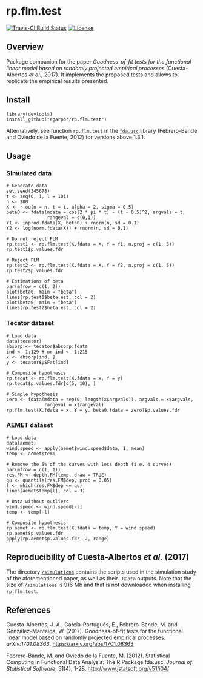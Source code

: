 rp.flm.test
===========

[![Travis-CI Build Status](https://travis-ci.org/egarpor/rp.flm.test.svg?branch=master)](https://travis-ci.org/egarpor/rp.flm.test)
[![License](https://img.shields.io/badge/license-MIT%20License-brightgreen.svg)](https://opensource.org/licenses/MIT)

## Overview

Package companion for the paper *Goodness-of-fit tests for the functional linear model based on randomly projected empirical processes* (Cuesta-Albertos *et al.*, 2017). It implements the proposed tests and allows to replicate the empirical results presented.

## Install

```
library(devtools)
install_github("egarpor/rp.flm.test")
```

Alternatively, see function `rp.flm.test` in the [`fda.usc`](http://cran.r-project.org/web/packages/fda.usc/) library (Febrero-Bande and Oviedo de la Fuente, 2012) for versions above 1.3.1.

## Usage

### Simulated data
```
# Generate data
set.seed(345678)
t <- seq(0, 1, l = 101)
n <- 100
X <- r.ou(n = n, t = t, alpha = 2, sigma = 0.5)
beta0 <- fdata(mdata = cos(2 * pi * t) - (t - 0.5)^2, argvals = t,
               rangeval = c(0,1))
Y1 <- inprod.fdata(X, beta0) + rnorm(n, sd = 0.1)
Y2 <- log(norm.fdata(X)) + rnorm(n, sd = 0.1)

# Do not reject FLM
rp.test1 <- rp.flm.test(X.fdata = X, Y = Y1, n.proj = c(1, 5))
rp.test1$p.values.fdr

# Reject FLM
rp.test2 <- rp.flm.test(X.fdata = X, Y = Y2, n.proj = c(1, 5))
rp.test2$p.values.fdr

# Estimations of beta
par(mfrow = c(1, 2))
plot(beta0, main = "beta")
lines(rp.test1$beta.est, col = 2)
plot(beta0, main = "beta")
lines(rp.test2$beta.est, col = 2)
```

### Tecator dataset
```
# Load data
data(tecator)
absorp <- tecator$absorp.fdata
ind <- 1:129 # or ind <- 1:215
x <- absorp[ind, ]
y <- tecator$y$Fat[ind]

# Composite hypothesis
rp.tecat <- rp.flm.test(X.fdata = x, Y = y)
rp.tecat$p.values.fdr[c(5, 10), ]

# Simple hypothesis
zero <- fdata(mdata = rep(0, length(x$argvals)), argvals = x$argvals,
              rangeval = x$rangeval)
rp.flm.test(X.fdata = x, Y = y, beta0.fdata = zero)$p.values.fdr
```

### AEMET dataset
```
# Load data
data(aemet)
wind.speed <- apply(aemet$wind.speed$data, 1, mean)
temp <- aemet$temp

# Remove the 5% of the curves with less depth (i.e. 4 curves)
par(mfrow = c(1, 1))
res.FM <- depth.FM(temp, draw = TRUE)
qu <- quantile(res.FM$dep, prob = 0.05)
l <- which(res.FM$dep <= qu)
lines(aemet$temp[l], col = 3)

# Data without outliers
wind.speed <- wind.speed[-l]
temp <- temp[-l]

# Composite hypothesis
rp.aemet <- rp.flm.test(X.fdata = temp, Y = wind.speed)
rp.aemet$p.values.fdr
apply(rp.aemet$p.values.fdr, 2, range)
```

## Reproducibility of Cuesta-Albertos *et al.* (2017)

The directory [`/simulations`](https://github.com/egarpor/rp.flm.test/tree/master/simulation) contains the scripts used in the simulation study of the aforementioned paper, as well as their `.RData` outputs. Note that the size of `/simulations` is 916 Mb and that is not downloaded when installing `rp.flm.test`.

## References

Cuesta-Albertos, J. A., García-Portugués, E., Febrero-Bande, M. and González-Manteiga, W. (2017). Goodness-of-fit tests for the functional linear model based on randomly projected empirical processes. *arXiv:1701.08363*. <https://arxiv.org/abs/1701.08363>

Febrero-Bande, M. and Oviedo de la Fuente, M. (2012). Statistical Computing in Functional Data Analysis: The R Package fda.usc. *Journal of Statistical Software*, 51(4), 1-28. <http://www.jstatsoft.org/v51/i04/>

